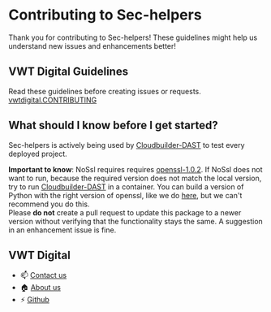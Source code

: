 # Contributing to Sec-helpers
Thank you for contributing to Sec-helpers! These guidelines might help us understand new issues and enhancements better!

## VWT Digital Guidelines
Read these guidelines before creating issues or requests.
[vwtdigital.CONTRIBUTING](https://github.com/vwt-digital/operational-data-hub/blob/develop/vwtdigital.CONTRIBUTING.md)

## What should I know before I get started?
Sec-helpers is actively being used by [Cloudbuilder-DAST](https://github.com/vwt-digital/cloudbuilder-dast) to test every deployed project.<br>

**Important to know**: NoSsl requires requires
[openssl-1.0.2](https://www.openssl.org/source/old/1.0.2/openssl-1.0.2k.tar.gz).
If NoSsl does not want to run, because the required version does not match the local version,
try to run [Cloudbuilder-DAST](https://github.com/vwt-digital/cloudbuilder-dast) in a container.
You can build a version of Python with the right version of openssl, like we do [here](https://github.com/vwt-digital/cloudbuilder-dast/blob/develop/Dockerfile#L10),
but we can't recommend you do this. <br>
Please **do not** create a pull request to update this package to a newer version without verifying that the functionality stays the same. A suggestion in an enhancement issue is fine.

## VWT Digital
- :mailbox: [Contact us](https://vwt-digital.github.io/#contact)
- :house: [About us](https://vwt-digital.github.io/)
- :zap: [Github](https://github.com/vwt-digital)
